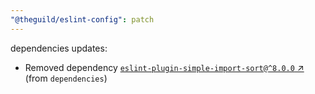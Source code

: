 ```yaml
---
"@theguild/eslint-config": patch
---
```

dependencies updates:
  - Removed dependency [`eslint-plugin-simple-import-sort@^8.0.0` ↗︎](https://www.npmjs.com/package/eslint-plugin-simple-import-sort/v/8.0.0) (from `dependencies`)
